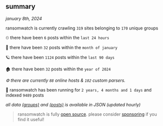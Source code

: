 
## summary
_january 8th, 2024_

ransomwatch is currently crawling `319` sites belonging to `170` unique groups

⏲ there have been `6` posts within the `last 24 hours`

🦈 there have been `32` posts within the `month of january`

🪐 there have been `1124` posts within the `last 90 days`

🏚 there have been `32` posts within the `year of 2024`

_⚙️ there are currently `88` online hosts & `102` custom parsers._

🦕 ransomwatch has been running for `2 years, 4 months and 1 days` and indexed `9489` posts

_all data  [(groups)](http://ransomwhat.telemetry.ltd/groups) and [(posts)](http://ransomwhat.telemetry.ltd/posts) is available in JSON (updated hourly)_

> ransomwatch is fully [open source](https://github.com/joshhighet/ransomwatch#ransomwatch--). please consider [sponsoring](https://github.com/sponsors/joshhighet) if you find it useful!
